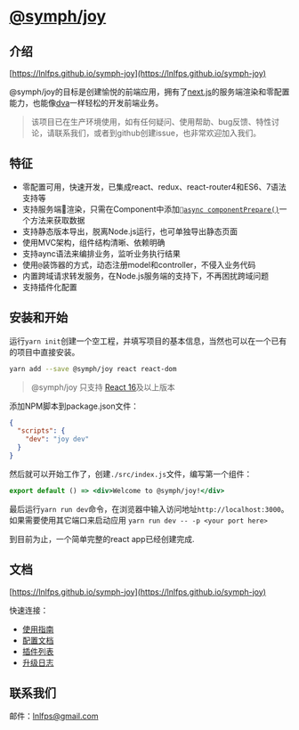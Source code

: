 
# [@symph/joy](https://lnlfps.github.io/symph-joy)

## 介绍

[https://lnlfps.github.io/symph-joy](https://lnlfps.github.io/symph-joy)

@symph/joy的目标是创建愉悦的前端应用，拥有了[next.js](https://github.com/zeit/next.js)的服务端渲染和零配置能力，也能像[dva](https://github.com/dvajs/dva)一样轻松的开发前端业务。

> 该项目已在生产环境使用，如有任何疑问、使用帮助、bug反馈、特性讨论，请联系我们，或者到github创建issue，也非常欢迎加入我们。

## 特征

- 零配置可用，快速开发，已集成react、redux、react-router4和ES6、7语法支持等
- 支持服务端渲染，只需在Component中添加[`async componentPrepare()`](https://lnlfps.github.io/symph-joy/#/getting-started?id=controller)一个方法来获取数据
- 支持静态版本导出，脱离Node.js运行，也可单独导出静态页面
- 使用MVC架构，组件结构清晰、依赖明确
- 支持aync语法来编排业务，监听业务执行结果
- 使用`@`装饰器的方式，动态注册model和controller，不侵入业务代码
- 内置跨域请求转发服务，在Node.js服务端的支持下，不再困扰跨域问题
- 支持插件化配置

## 安装和开始

运行`yarn init`创建一个空工程，并填写项目的基本信息，当然也可以在一个已有的项目中直接安装。

```bash
yarn add --save @symph/joy react react-dom
```

> @symph/joy 只支持 [React 16](https://reactjs.org/blog/2017/09/26/react-v16.0.html)及以上版本

添加NPM脚本到package.json文件：

```json
{
  "scripts": {
    "dev": "joy dev"
  }
}
```

然后就可以开始工作了，创建`./src/index.js`文件，编写第一个组件：

```jsx
export default () => <div>Welcome to @symph/joy!</div>
```

最后运行`yarn run dev`命令，在浏览器中输入访问地址`http://localhost:3000`。如果需要使用其它端口来启动应用 `yarn run dev -- -p <your port here>`

到目前为止，一个简单完整的react app已经创建完成.

## 文档

[https://lnlfps.github.io/symph-joy](https://lnlfps.github.io/symph-joy)

快速连接：

- [使用指南](https://lnlfps.github.io/symph-joy/#/getting-started)
- [配置文档](https://lnlfps.github.io/symph-joy/#/configurations)
- [插件列表](https://lnlfps.github.io/symph-joy/#/plugins)
- [升级日志](https://lnlfps.github.io/symph-joy/#/change-log)

## 联系我们

邮件：lnlfps@gmail.com
